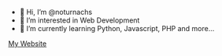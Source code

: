 - 👋 Hi, I’m @noturnachs
- 👀 I’m interested in Web Development
- 🌱 I’m currently learning Python, Javascript, PHP and more...

[My Website](https://danlius.com/)
<!---
noturnachs/noturnachs is a ✨ special ✨ repository because its `README.md` (this file) appears on your GitHub profile.
You can click the Preview link to take a look at your changes.
--->
